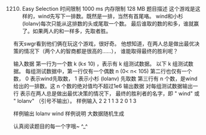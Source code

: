 1210. Easy Selection
时间限制 1000 ms
内存限制 128 MB
题目描述
这个游戏是这样的，wind先写下一排数。既然是一排，当然有首尾咯。
wind和小杉(lolanv)每次只能从这排数的头或尾取一个数。
最后谁取的数的和多，谁就赢了。如果两人的和一样多，先取者胜。

有天swgr看到他们俩在玩这个游戏，很好奇。
他想知道，在两人总是做出最优决策的情况下（两个人的智商都是很高的……），
谁能取得最终的胜利呢？

输入数据
第一行为一个数 k (k≤ 10) ，表示有 k 组测试数据。
以下 k 组测试数据。
每组测试数据中，第一行仅有一个偶数 n (0< n< 105) 
第二行也仅有一个数， 0 表示wind先取数， 1 表示小杉  (lolanv) 先取数
第三行有 n 个数，是wind给出的一排数。这 n 个数的绝对值均不超过1e6
输出数据
对每组测试数据输出一行
表示在两人总是做出最优决策的情况下，
最终的胜利者的名字，即 " wind"  或 " lolanv"  （引号不输出）。
样例输入
2
2
1
1 3
2
0
1 3

样例输出
lolanv
wind
样例说明
大数据随机生成

认真阅读题目的每一个字哦~ ^_^
